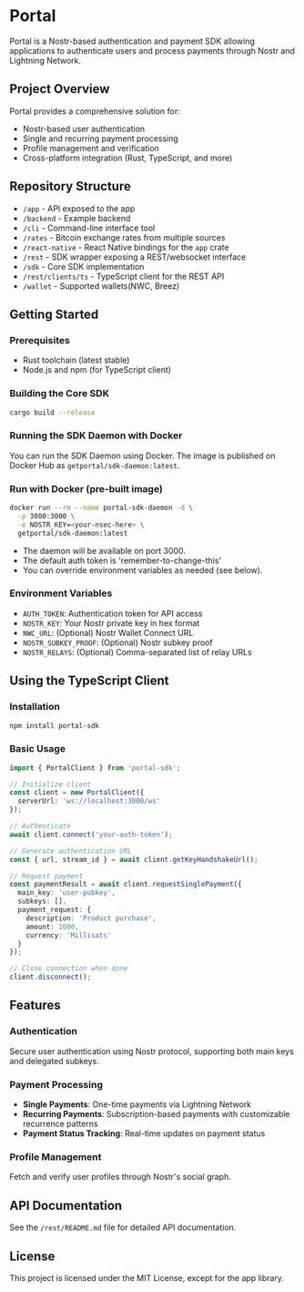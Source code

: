 # Portal

Portal is a Nostr-based authentication and payment SDK allowing applications to authenticate users and process payments through Nostr and Lightning Network.

## Project Overview

Portal provides a comprehensive solution for:

- Nostr-based user authentication
- Single and recurring payment processing
- Profile management and verification
- Cross-platform integration (Rust, TypeScript, and more)

## Repository Structure

- `/app` - API exposed to the app
- `/backend` - Example backend
- `/cli` - Command-line interface tool
- `/rates` - Bitcoin exchange rates from multiple sources
- `/react-native` - React Native bindings for the `app` crate
- `/rest` - SDK wrapper exposing a REST/websocket interface
- `/sdk` - Core SDK implementation
- `/rest/clients/ts` - TypeScript client for the REST API
- `/wallet` - Supported wallets(NWC, Breez)

## Getting Started

### Prerequisites

- Rust toolchain (latest stable)
- Node.js and npm (for TypeScript client)

### Building the Core SDK

```bash
cargo build --release
```

### Running the SDK Daemon with Docker

You can run the SDK Daemon using Docker. The image is published on Docker Hub as `getportal/sdk-daemon:latest`.

### Run with Docker (pre-built image)

```bash
docker run --rm --name portal-sdk-daemon -d \
  -p 3000:3000 \
  -e NOSTR_KEY=<your-nsec-here> \
  getportal/sdk-daemon:latest
```

- The daemon will be available on port 3000.
- The default auth token is 'remember-to-change-this'
- You can override environment variables as needed (see below).

### Environment Variables

- `AUTH_TOKEN`: Authentication token for API access
- `NOSTR_KEY`: Your Nostr private key in hex format
- `NWC_URL`: (Optional) Nostr Wallet Connect URL
- `NOSTR_SUBKEY_PROOF`: (Optional) Nostr subkey proof
- `NOSTR_RELAYS`: (Optional) Comma-separated list of relay URLs

## Using the TypeScript Client

### Installation

```bash
npm install portal-sdk
```

### Basic Usage

```typescript
import { PortalClient } from 'portal-sdk';

// Initialize client
const client = new PortalClient({
  serverUrl: 'ws://localhost:3000/ws'
});

// Authenticate
await client.connect('your-auth-token');

// Generate authentication URL
const { url, stream_id } = await client.getKeyHandshakeUrl();

// Request payment
const paymentResult = await client.requestSinglePayment({
  main_key: 'user-pubkey',
  subkeys: [],
  payment_request: {
    description: 'Product purchase',
    amount: 1000,
    currency: 'Millisats'
  }
});

// Close connection when done
client.disconnect();
```

## Features

### Authentication

Secure user authentication using Nostr protocol, supporting both main keys and delegated subkeys.

### Payment Processing

- **Single Payments**: One-time payments via Lightning Network
- **Recurring Payments**: Subscription-based payments with customizable recurrence patterns
- **Payment Status Tracking**: Real-time updates on payment status

### Profile Management

Fetch and verify user profiles through Nostr's social graph.

## API Documentation

See the `/rest/README.md` file for detailed API documentation.

## License

This project is licensed under the MIT License, except for the app library.